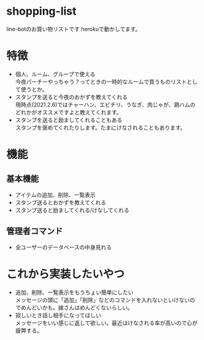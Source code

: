 # shopping-list
line-botのお買い物リストです
herokuで動かしてます。

# 特徴
* 個人、ルーム、グループで使える  
今夜パーチーやっちゃう？ってときの一時的なルームで買うものリストとして使うとか。
* スタンプを送ると今夜のおかずを教えてくれる  
現時点(2021.2.6)ではチャーハン、エビチリ、うなぎ、肉じゃが、鶏ハムのどれかがオススメですよと教えてくれます。
* スタンプを送ると励ましてくれることもある  
スタンプを褒めてくれたりします。たまにけなされることもあります。

# 機能
## 基本機能
* アイテムの追加、削除、一覧表示
* スタンプ送るとおかずを教えてくれる
* スタンプ送ると励ましてくれる/けなしてくれる

## 管理者コマンド
* 全ユーザーのデータベースの中身見れる

# これから実装したいやつ
* 追加、削除、一覧表示をもうちょい簡単にしたい  
メッセージの頭に「追加」「削除」などのコマンドを入れないといけないのでめんどいかも。嫁さんはめんどくないらしい。
* 寂しいとき話し相手になってほしい  
メッセージをいい感じに返して欲しい。最近はけなされる率が高いので心が疲弊する。
